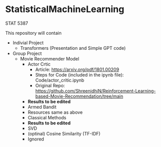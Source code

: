 # StatisticalMachineLearning
STAT 5387

This repository will contain  
- Indivial Project
    - Transformers (Presentation and Simple GPT code)
- Group Project
    - Movie Recommender Model
        - Actor Crtic
            - Article: https://arxiv.org/pdf/1801.00209
            - Steps for Code (included in the ipynb file): Code/actor_critic.ipynb
            - Original Repo: https://github.com/ShreenidhiN/Reinforcement-Learning-based-Movie-Recommendation/tree/main
		- **Results to be edited**
        - Armed Bandit
		- Resources same as above
		- Classical Methods
		- **Results to be edited**
        - SVD
        - (optinal) Cosine Similarity (TF-IDF)
		- Ignored
